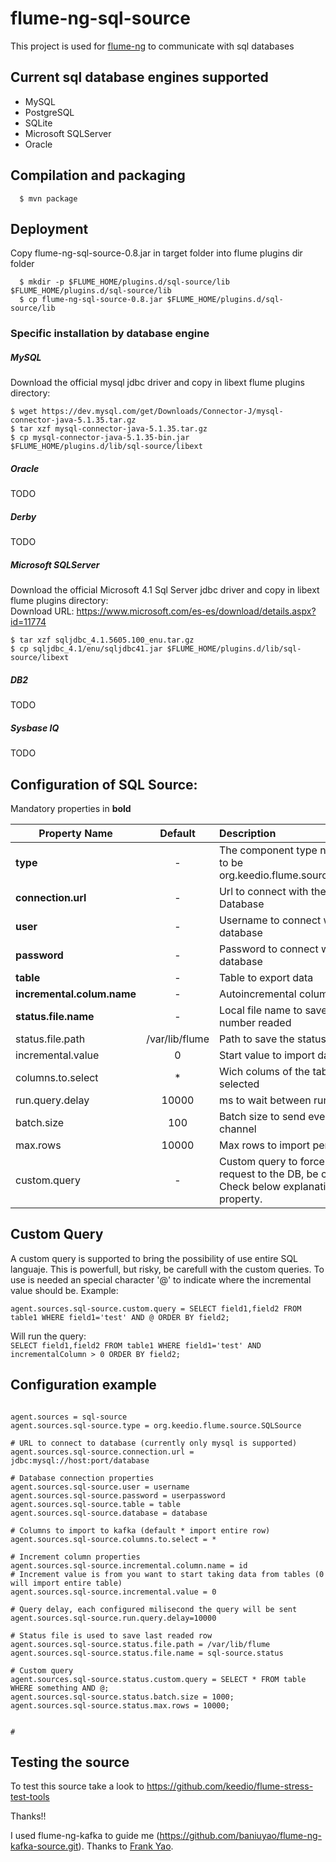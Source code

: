 flume-ng-sql-source
================

This project is used for [flume-ng](https://github.com/apache/flume) to communicate with sql databases

Current sql database engines supported
-------------------------------

- MySQL
- PostgreSQL
- SQLite
- Microsoft SQLServer
- Oracle



Compilation and packaging
----------
```
  $ mvn package
```

Deployment
----------

Copy flume-ng-sql-source-0.8.jar in target folder into flume plugins dir folder
```
  $ mkdir -p $FLUME_HOME/plugins.d/sql-source/lib $FLUME_HOME/plugins.d/sql-source/lib
  $ cp flume-ng-sql-source-0.8.jar $FLUME_HOME/plugins.d/sql-source/lib
```

### Specific installation by database engine

##### MySQL
Download the official mysql jdbc driver and copy in libext flume plugins directory:
```
$ wget https://dev.mysql.com/get/Downloads/Connector-J/mysql-connector-java-5.1.35.tar.gz
$ tar xzf mysql-connector-java-5.1.35.tar.gz
$ cp mysql-connector-java-5.1.35-bin.jar $FLUME_HOME/plugins.d/lib/sql-source/libext
```
##### Oracle
TODO
##### Derby
TODO
##### Microsoft SQLServer
Download the official Microsoft 4.1 Sql Server jdbc driver and copy in libext flume plugins directory:  
Download URL: https://www.microsoft.com/es-es/download/details.aspx?id=11774  
```
$ tar xzf sqljdbc_4.1.5605.100_enu.tar.gz
$ cp sqljdbc_4.1/enu/sqljdbc41.jar $FLUME_HOME/plugins.d/lib/sql-source/libext
```
##### DB2
TODO
##### Sysbase IQ
TODO

Configuration of SQL Source:
----------
Mandatory properties in <b>bold</b>

| Property Name | Default | Description |
| ----------------------- | :-----: | :---------- |
| <b>type</b> | - | The component type name, needs to be org.keedio.flume.source.SQLSource  |
| <b>connection.url</b> | - | Url to connect with the remote Database |
| <b>user</b> | - | Username to connect with the database |
| <b>password</b> | - | Password to connect with the database |
| <b>table</b> | - | Table to export data |
| <b>incremental.colum.name</b> | - | Autoincremental column name |
| <b>status.file.name</b> | - | Local file name to save last row number readed |
| status.file.path | /var/lib/flume | Path to save the status file |
| incremental.value | 0 | Start value to import data |
| columns.to.select | * | Wich colums of the table will be selected |
| run.query.delay | 10000 | ms to wait between run queries |
| batch.size| 100 | Batch size to send events to flume channel |
| max.rows | 10000| Max rows to import per query |
| custom.query | - | Custom query to force a special request to the DB, be carefull. Check below explanation of this property. |

Custom Query
-------------
A custom query is supported to bring the possibility of use entire SQL languaje. This is powerfull, but risky, be carefull with the custom queries.
To use is needed an special character '@' to indicate where the incremental value should be.
Example:
```
agent.sources.sql-source.custom.query = SELECT field1,field2 FROM table1 WHERE field1='test' AND @ ORDER BY field2;
```
Will run the query:  
```SELECT field1,field2 FROM table1 WHERE field1='test' AND incrementalColumn > 0 ORDER BY field2;```

Configuration example
--------------------

```properties

agent.sources = sql-source
agent.sources.sql-source.type = org.keedio.flume.source.SQLSource  

# URL to connect to database (currently only mysql is supported)
agent.sources.sql-source.connection.url = jdbc:mysql://host:port/database

# Database connection properties
agent.sources.sql-source.user = username  
agent.sources.sql-source.password = userpassword  
agent.sources.sql-source.table = table  
agent.sources.sql-source.database = database

# Columns to import to kafka (default * import entire row)
agent.sources.sql-source.columns.to.select = *  

# Increment column properties 
agent.sources.sql-source.incremental.column.name = id  
# Increment value is from you want to start taking data from tables (0 will import entire table)
agent.sources.sql-source.incremental.value = 0  

# Query delay, each configured milisecond the query will be sent
agent.sources.sql-source.run.query.delay=10000 

# Status file is used to save last readed row
agent.sources.sql-source.status.file.path = /var/lib/flume
agent.sources.sql-source.status.file.name = sql-source.status

# Custom query
agent.sources.sql-source.status.custom.query = SELECT * FROM table WHERE something AND @;
agent.sources.sql-source.status.batch.size = 1000;
agent.sources.sql-source.status.max.rows = 10000;


# 

```

Testing the source
---------------------
To test this source take a look to https://github.com/keedio/flume-stress-test-tools

Thanks!!

I used flume-ng-kafka to guide me (https://github.com/baniuyao/flume-ng-kafka-source.git).
Thanks to [Frank Yao](https://github.com/baniuyao).
